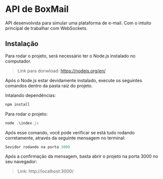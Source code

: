 # API de BoxMail

API desenvolvida para simular uma plataforma de e-mail. Com o intuito principal de trabalhar com WebSockets.

## Instalação

Para rodar o projeto, será necessário ter o Node.js instalado no computador.

> Link para donwload: https://nodejs.org/en/

Após o Node.js estar devidamente instalado, execute os seguintes comandos dentro da pasta raiz do projeto.

Intalando dependências:
~~~javascript
npm install
~~~

Para rodar o projeto:
~~~javascript
node .\index.js
~~~

Após esse comando, você pode verificar se está tudo rodando corretamente, através da seguinte mensagem no terminal:

~~~javascript
Sevidor rodando na porta 3000
~~~

Após a confirmação da mensagem, basta abrir o projeto na porta 3000 no seu navegador:

> Link: http://localhost:3000/